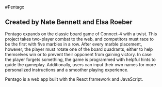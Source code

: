 #Pentago
## Created by Nate Bennett and Elsa Roeber

Pentago expands on the classic board game of Connect-4 with a twist. This project takes two-player combat to the web, and competitors must race to be the first with five marbles in a row. After every marble placement, however, the player must rotate one of the board quadrants, either to help themselves win or to prevent their opponent from gaining victory. In case the player forgets something, the game is programmed with helpful hints to guide the gameplay. Additionally, users can input their own names for more personalized instructions and a smoother playing experience.

Pentago is a web app built with the React framework and JavaScript.
